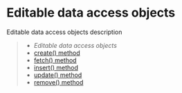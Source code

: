 [//]: # (20, Editable objects)

# Editable data access objects

Editable data access objects description

> * _Editable data access objects_
> * [create() method](editable/create)
> * [fetch() method](editable/fetch)
> * [insert() method](editable/insert)
> * [update() method](editable/update)
> * [remove() method](editable/remove)
